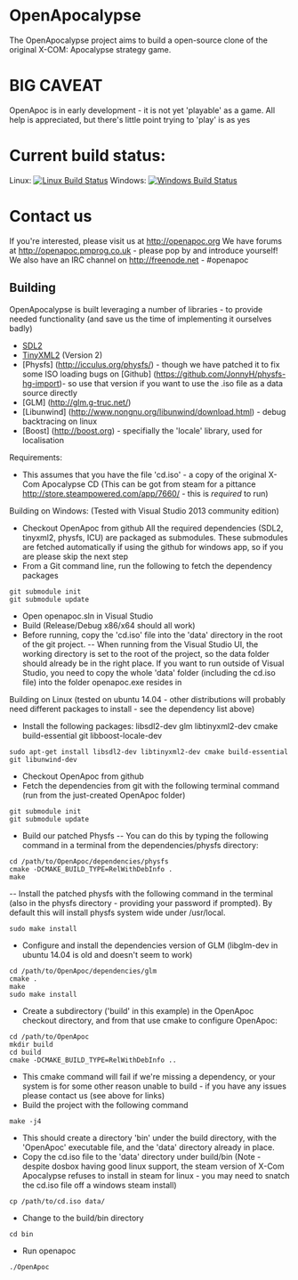 # OpenApocalypse
 
The OpenApocalypse project aims to build a open-source
clone of the original X-COM: Apocalypse strategy game.

# BIG CAVEAT
OpenApoc is in early development - it is not yet 'playable' as a game.
All help is appreciated, but there's little point trying to 'play' is as yes

# Current build status:
Linux: [![Linux Build Status](https://travis-ci.org/JonnyH/OpenApoc.svg?branch=master)](https://travis-ci.org/JonnyH/OpenApoc)
Windows: [![Windows Build Status](https://ci.appveyor.com/api/projects/status/07ndsvrbyct924a1)](https://ci.appveyor.com/project/JonnyH/openapoc)
 
# Contact us
If you're interested, please visit us at http://openapoc.org
We have forums at http://openapoc.pmprog.co.uk - please pop by and introduce yourself!
We also have an IRC channel on http://freenode.net - #openapoc
 
## Building
OpenApocalypse is built leveraging a number of libraries - to provide needed functionality (and save us the time of implementing it ourselves badly)
 
- [SDL2](http://www.libsdl.org)
- [TinyXML2](http://www.grinninglizard.com/tinyxml2/) (Version 2)
- [Physfs] (http://icculus.org/physfs/) - though we have patched it to fix some ISO loading bugs on [Github] (https://github.com/JonnyH/physfs-hg-import)- so use that version if you want to use the .iso file as a data source directly
- [GLM] (http://glm.g-truc.net/)
- [Libunwind] (http://www.nongnu.org/libunwind/download.html) - debug backtracing on linux
- [Boost] (http://boost.org) - specifially the 'locale' library, used for localisation

Requirements:
- This assumes that you have the file 'cd.iso' - a copy of the original X-Com Apocalypse CD (This can be got from steam for a pittance http://store.steampowered.com/app/7660/ - this is _required_ to run)

Building on Windows:
(Tested with Visual Studio 2013 community edition)
- Checkout OpenApoc from github
All the required dependencies (SDL2, tinyxml2, physfs, ICU) are packaged as submodules. These submodules are fetched automatically if using the github for windows app, so if you are please skip the next step
- From a Git command line, run the following to fetch the dependency packages
```
git submodule init
git submodule update
```
- Open openapoc.sln in Visual Studio
- Build (Release/Debug x86/x64 should all work)
- Before running, copy the 'cd.iso' file into the 'data' directory in the root of the git project.
-- When running from the Visual Studio UI, the working directory is set to the root of the project, so the data folder should already be in the right place. If you want to run outside of Visual Studio, you need to copy the whole 'data' folder (including the cd.iso file) into the folder openapoc.exe resides in

Building on Linux
(tested on ubuntu 14.04 - other distributions will probably need different packages to install - see the dependency list above)
- Install the following packages: libsdl2-dev glm libtinyxml2-dev cmake build-essential git libboost-locale-dev
```
sudo apt-get install libsdl2-dev libtinyxml2-dev cmake build-essential git libunwind-dev
```
- Checkout OpenApoc from github
- Fetch the dependencies from git with the following terminal command (run from the just-created OpenApoc folder)
```
git submodule init
git submodule update
```
-  Build our patched Physfs
-- You can do this by typing the following command in a terminal from the dependencies/physfs directory:
```
cd /path/to/OpenApoc/dependencies/physfs
cmake -DCMAKE_BUILD_TYPE=RelWithDebInfo .
make
```
-- Install the patched physfs with the following command in the terminal (also in the physfs directory - providing your password if prompted). By default this will install physfs system wide under /usr/local.
```
sudo make install
```
- Configure and install the dependencies version of GLM (libglm-dev in ubuntu 14.04 is old and doesn't seem to work)
```
cd /path/to/OpenApoc/dependencies/glm
cmake .
make
sudo make install
```
- Create a subdirectory ('build' in this example) in the OpenApoc checkout directory, and from that use cmake to configure OpenApoc:
```
cd /path/to/OpenApoc
mkdir build
cd build
cmake -DCMAKE_BUILD_TYPE=RelWithDebInfo ..
```
- This cmake command will fail if we're missing a dependency, or your system is for some other reason unable to build - if you have any issues please contact us (see above for links)
- Build the project with the following command
```
make -j4
```
- This should create a directory 'bin' under the build directory, with the 'OpenApoc' executable file, and the 'data' directory already in place.
- Copy the cd.iso file to the 'data' directory under build/bin (Note - despite dosbox having good linux support, the steam version of X-Com Apocalypse refuses to install in steam for linux - you may need to snatch the cd.iso file off a windows steam install)
```
cp /path/to/cd.iso data/
```
- Change to the build/bin directory
```
cd bin
```
- Run openapoc
```
./OpenApoc
```
